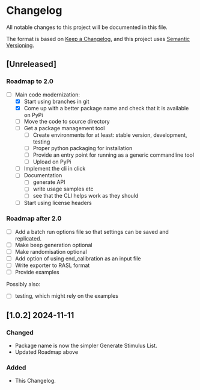 # Changelog

All notable changes to this project will be documented in this file.

The format is based on [Keep a Changelog](https://keepachangelog.com/en/1.1.0/),
and this project uses [Semantic Versioning](https://semver.org/spec/v2.0.0.html).

[//]: # (Possible headings in a release:)
[//]: # (Highlights for shiny new features.)
[//]: # (Added for new features.)
[//]: # (Changed for changes in existing functionality.)
[//]: # (Refactor when functionality does not change but moves.)
[//]: # (Documentation for updates to docs.)
[//]: # (Testing for updates to tests.)
[//]: # (Deprecated for soon-to-be removed features.)
[//]: # (Removed for now removed features.)
[//]: # (Fixed for any bug fixes.)
[//]: # (Security in case of vulnerabilities.)
[//]: # (New contributors for first contributions.)

[//]: # (And ofcourse if a version needs to be YANKED:)
[//]: # (## [version number] [data] [YANKED])


## [Unreleased]

### Roadmap to 2.0
- [ ] Main code modernization:
  - [x] Start using branches in git
  - [x] Come up with a better package name and check that it is available on PyPi
  - [ ] Move the code to source directory
  - [ ] Get a package management tool
    - [ ] Create environments for at least: stable version, development, testing
    - [ ] Proper python packaging for installation
    - [ ] Provide an entry point for running as a generic commandline tool
    - [ ] Upload on PyPi
  - [ ] Implement the cli in click
  - [ ] Documentation
	  - [ ] generate API
	  - [ ] write usage samples etc
	  - [ ] see that the CLI helps work as they should
  - [ ] Start using license headers  
  
### Roadmap after 2.0
- [ ] Add a batch run options file so that settings can be saved and
  replicated.
- [ ] Make beep generation optional
- [ ] Make randomisation optional
- [ ] Add option of using end_calibration as an input file
- [ ] Write exporter to RASL format
- [ ] Provide examples

Possibly also:

- [ ] testing, which might rely on the examples

## [1.0.2] 2024-11-11

### Changed
- Package name is now the simpler Generate Stimulus List.
- Updated Roadmap above

### Added

- This Changelog.